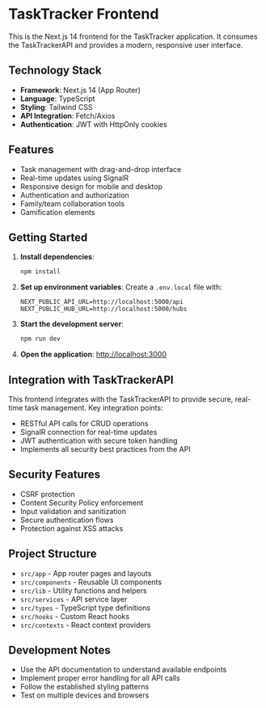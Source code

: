 # TaskTracker Frontend

This is the Next.js 14 frontend for the TaskTracker application. It consumes the TaskTrackerAPI and provides a modern, responsive user interface.

## Technology Stack

- **Framework**: Next.js 14 (App Router)
- **Language**: TypeScript
- **Styling**: Tailwind CSS
- **API Integration**: Fetch/Axios
- **Authentication**: JWT with HttpOnly cookies

## Features

- Task management with drag-and-drop interface
- Real-time updates using SignalR
- Responsive design for mobile and desktop
- Authentication and authorization
- Family/team collaboration tools
- Gamification elements

## Getting Started

1. **Install dependencies**:
   ```bash
   npm install
   ```

2. **Set up environment variables**:
   Create a `.env.local` file with:
   ```
   NEXT_PUBLIC_API_URL=http://localhost:5000/api
   NEXT_PUBLIC_HUB_URL=http://localhost:5000/hubs
   ```

3. **Start the development server**:
   ```bash
   npm run dev
   ```

4. **Open the application**:
   [http://localhost:3000](http://localhost:3000)

## Integration with TaskTrackerAPI

This frontend integrates with the TaskTrackerAPI to provide secure, real-time task management. Key integration points:

- RESTful API calls for CRUD operations
- SignalR connection for real-time updates
- JWT authentication with secure token handling
- Implements all security best practices from the API

## Security Features

- CSRF protection
- Content Security Policy enforcement
- Input validation and sanitization
- Secure authentication flows
- Protection against XSS attacks

## Project Structure

- `src/app` - App router pages and layouts
- `src/components` - Reusable UI components
- `src/lib` - Utility functions and helpers
- `src/services` - API service layer
- `src/types` - TypeScript type definitions
- `src/hooks` - Custom React hooks
- `src/contexts` - React context providers

## Development Notes

- Use the API documentation to understand available endpoints
- Implement proper error handling for all API calls
- Follow the established styling patterns
- Test on multiple devices and browsers
